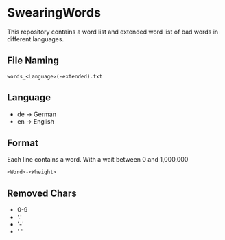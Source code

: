 # SwearingWords

This repository contains a word list and extended word list of bad words in different languages.

## File Naming
```
words_<Language>(-extended).txt
```

## Language
- de -> German
- en -> English

## Format
Each line contains a word. With a wait between 0 and 1,000,000
```
<Word>-<Wheight>
```

## Removed Chars
- 0-9
- '.'
- '-'
- ' '

